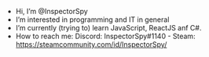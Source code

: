 - Hi, I’m @InspectorSpy
- I’m interested in programming and IT in general
- I’m currently (trying to) learn JavaScript, ReactJS anf C#. 
- How to reach me: 
        Discord: InspectorSpy#1140
      - Steam: https://steamcommunity.com/id/InspectorSpy/
